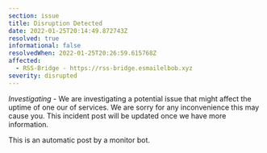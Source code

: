 ```yaml
---
section: issue
title: Disruption Detected
date: 2022-01-25T20:14:49.872743Z
resolved: true
informational: false
resolvedWhen: 2022-01-25T20:26:59.615768Z
affected:
  - RSS-Bridge - https://rss-bridge.esmailelbob.xyz
severity: disrupted
---
```

*Investigating* - We are investigating a potential issue that might affect the uptime of one our of services. We are sorry for any inconvenience this may cause you. This incident post will be updated once we have more information.

This is an automatic post by a monitor bot.
        